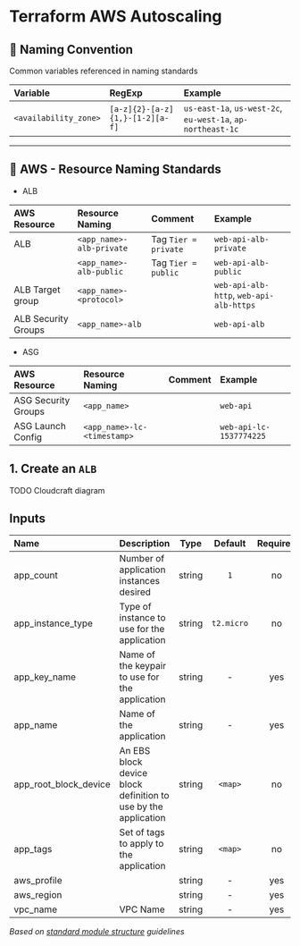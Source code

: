 # Terraform AWS Autoscaling

## :triangular_ruler: Naming Convention

Common variables referenced in naming standards

| Variable              | RegExp                          | Example                                                     |
|:----------------------|:--------------------------------|:------------------------------------------------------------|
| `<availability_zone>` | `[a-z]{2}-[a-z]{1,}-[1-2][a-f]` | `us-east-1a`, `us-west-2c`, `eu-west-1a`, `ap-northeast-1c` |

---

## :triangular_ruler: AWS - Resource Naming Standards

* ALB

| AWS Resource        | Resource Naming          | Comment              | Example                                 |
|:--------------------|:-------------------------|:---------------------|:----------------------------------------|
| ALB                 | `<app_name>-alb-private` | Tag `Tier = private` | `web-api-alb-private`                   |
|                     | `<app_name>-alb-public`  | Tag `Tier = public`  | `web-api-alb-public`                    |
| ALB Target group    | `<app_name>-<protocol>`  |                      | `web-api-alb-http`, `web-api-alb-https` |
| ALB Security Groups | `<app_name>-alb`         |                      | `web-api-alb`                           |


* ASG

| AWS Resource        | Resource Naming             | Comment | Example                 |
|:--------------------|:----------------------------|:--------|:------------------------|
| ASG Security Groups | `<app_name>`                |         | `web-api`               |
| ASG Launch Config   | `<app_name>-lc-<timestamp>` |         | `web-api-lc-1537774225` |

## 1. Create an `ALB`

TODO Cloudcraft diagram

## Inputs

| Name                  | Description                                                    |  Type  |  Default   | Required |
|:----------------------|:---------------------------------------------------------------|:------:|:----------:|:--------:|
| app_count             | Number of application instances desired                        | string |    `1`     |    no    |
| app_instance_type     | Type of instance to use for the application                    | string | `t2.micro` |    no    |
| app_key_name          | Name of the keypair to use for the application                 | string |     -      |   yes    |
| app_name              | Name of the application                                        | string |     -      |   yes    |
| app_root_block_device | An EBS block device block definition to use by the application | string |  `<map>`   |    no    |
| app_tags              | Set of tags to apply to the application                        | string |  `<map>`   |    no    |
| aws_profile           |                                                                | string |     -      |   yes    |
| aws_region            |                                                                | string |     -      |   yes    |
| vpc_name              | VPC Name                                                       | string |     -      |   yes    |

*Based on [standard module structure](https://www.terraform.io/docs/modules/create.html#standard-module-structure) guidelines*
